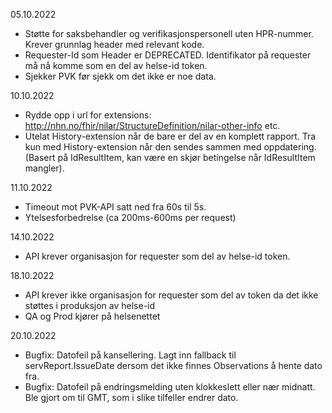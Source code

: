 05.10.2022

* Støtte for saksbehandler og verifikasjonspersonell uten HPR-nummer. Krever grunnlag header med relevant kode.
* Requester-Id som Header er DEPRECATED. Identifikator på requester må nå komme som en del av helse-id token.
* Sjekker PVK før sjekk om det ikke er noe data.

10.10.2022

* Rydde opp i url for extensions: http://nhn.no/fhir/nilar/StructureDefinition/nilar-other-info etc.
* Utelat History-extension når de bare er del av en komplett rapport. Tra kun med History-extension når den sendes sammen med oppdatering. (Basert på IdResultItem, kan være en skjør betingelse når IdResultItem mangler).

11.10.2022

* Timeout mot PVK-API satt ned fra 60s til 5s.
* Ytelsesforbedrelse (ca 200ms-600ms per request)

14.10.2022

* API krever organisasjon for requester som del av helse-id token.

18.10.2022

* API krever ikke organisasjon for requester som del av token da det ikke støttes i produksjon av helse-id
* QA og Prod kjører på helsenettet

20.10.2022
* Bugfix: Datofeil på kansellering. Lagt inn fallback til servReport.IssueDate dersom det ikke finnes Observations å hente dato fra.
* Bugfix: Datofeil på endringsmelding uten klokkeslett eller nær midnatt. Ble gjort om til GMT, som i slike tilfeller endrer dato.
